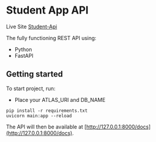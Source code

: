 # Student App API

Live Site [Student-Api](https://student-info-azx4.onrender.com/student)

The fully functioning REST API using:

 - Python
 - FastAPI

## Getting started

To start project, run:
- Place your ATLAS_URI and DB_NAME
```
pip install -r requirements.txt
uvicorn main:app --reload
```

The API will then be available at [http://127.0.0.1:8000/docs](http://127.0.0.1:8000/docs).
